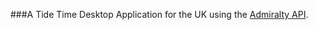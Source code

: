 ###A Tide Time Desktop Application for the UK using the [Admiralty API](https://admiraltyapi.portal.azure-api.net/).